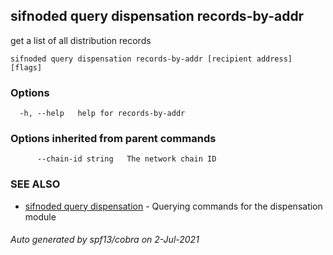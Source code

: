 ## sifnoded query dispensation records-by-addr

get a list of all distribution records 

```
sifnoded query dispensation records-by-addr [recipient address] [flags]
```

### Options

```
  -h, --help   help for records-by-addr
```

### Options inherited from parent commands

```
      --chain-id string   The network chain ID
```

### SEE ALSO

* [sifnoded query dispensation](sifnoded_query_dispensation.md)	 - Querying commands for the dispensation module

###### Auto generated by spf13/cobra on 2-Jul-2021

